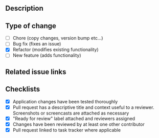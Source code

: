 ## Description

## Type of change
- [ ] Chore (copy changes, version bump etc...)
- [ ] Bug fix (fixes an issue)
- [x] Refactor (modifies existing functionality)
- [ ] New feature (adds functionality)

## Related issue links

## Checklists

- [x] Application changes have been tested thoroughly
- [x] Pull request has a descriptive title and context useful to a reviewer. Screenshots or screencasts are attached as necessary
- [x] "Ready for review" label attached and reviewers assigned
- [x] Changes have been reviewed by at least one other contributor
- [x] Pull request linked to task tracker where applicable
